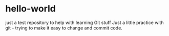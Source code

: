 # hello-world
just a test repository to help with learning Git stuff
Just a little practice with git - trying to make it easy to change and commit code.

